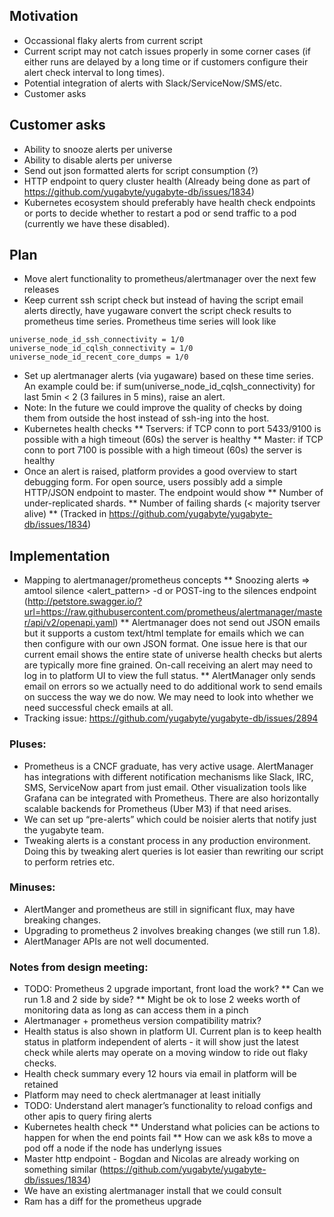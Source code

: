 ## Motivation
* Occassional flaky alerts from current script
* Current script may not catch issues properly in some corner cases (if either runs are delayed by a long time or if customers configure their alert check interval to long times).
* Potential integration of alerts with Slack/ServiceNow/SMS/etc.
* Customer asks

## Customer asks
* Ability to snooze alerts per universe
* Ability to disable alerts per universe
* Send out json formatted alerts for script consumption (?)
* HTTP endpoint to query cluster health (Already being done as part of https://github.com/yugabyte/yugabyte-db/issues/1834)
* Kubernetes ecosystem should preferably have health check endpoints or ports to decide whether to restart a pod or send traffic to a pod (currently we have these disabled).

## Plan
* Move alert functionality to prometheus/alertmanager over the next few releases
* Keep current ssh script check but instead of having the script email alerts directly, have yugaware convert the script check results to prometheus time series. Prometheus time series will look like 
```
universe_node_id_ssh_connectivity = 1/0
universe_node_id_cqlsh_connectivity = 1/0
universe_node_id_recent_core_dumps = 1/0
```
* Set up alertmanager alerts (via yugaware) based on these time series. An example could be: if sum(universe_node_id_cqlsh_connectivity) for last 5min < 2 (3 failures in 5 mins), raise an alert. 
* Note: In the future we could improve the quality of checks by doing them from outside the host instead of ssh-ing into the host.
* Kubernetes health checks
** Tservers: if TCP conn to port 5433/9100 is possible with a high timeout (60s) the server is healthy
** Master: if TCP conn to port 7100 is possible with a high timeout (60s) the server is healthy
* Once an alert is raised, platform provides a good overview to start debugging form. For open source, users possibly add a simple HTTP/JSON endpoint to master. The endpoint would show
** Number of under-replicated shards.
** Number of failing shards (< majority tserver alive)
** (Tracked in https://github.com/yugabyte/yugabyte-db/issues/1834)

## Implementation

* Mapping to alertmanager/prometheus concepts
** Snoozing alerts => amtool silence <alert_pattern> -d <duration> or POST-ing to the silences endpoint (http://petstore.swagger.io/?url=https://raw.githubusercontent.com/prometheus/alertmanager/master/api/v2/openapi.yaml)
** Alertmanager does not send out JSON emails but it supports a custom text/html template for emails which we can then configure with our own JSON format. One issue here is that our current email shows the entire state of universe health checks but alerts are typically more fine grained. On-call receiving an alert may need to log in to platform UI to view the full status.
** AlertManager only sends email on errors so we actually need to do additional work to send emails on success the way we do now. We may need to look into whether we need successful check emails at all.
* Tracking issue: https://github.com/yugabyte/yugabyte-db/issues/2894

### Pluses:
* Prometheus is a CNCF graduate, has very active usage. AlertManager has integrations with different notification mechanisms like Slack, IRC, SMS, ServiceNow apart from just email. Other visualization tools like Grafana can be integrated with Prometheus. There are also horizontally scalable backends for Prometheus (Uber M3) if that need arises.
* We can set up “pre-alerts” which could be noisier alerts that notify just the yugabyte team.
* Tweaking alerts is a constant process in any production environment. Doing this by tweaking alert queries is lot easier than rewriting our script to perform retries etc.

### Minuses:
* AlertManger and prometheus are still in significant flux, may have breaking changes.
* Upgrading to prometheus 2 involves breaking changes (we still run 1.8). 
* AlertManager APIs are not well documented.



### Notes from design meeting:

* TODO: Prometheus 2 upgrade important, front load the work?
** Can we run 1.8 and 2 side by side?
** Might be ok to lose 2 weeks worth of monitoring data as long as can access them in a pinch
* Alertmanager + prometheus version compatibility matrix?
* Health status is also shown in platform UI. Current plan is to keep health status in platform independent of alerts - it will show just the latest check while alerts may operate on a moving window to ride out flaky checks.
* Health check summary every 12 hours via email in platform will be retained
* Platform may need to check alertmanager at least initially
* TODO: Understand alert manager’s functionality to reload configs and other apis to query firing alerts 
* Kubernetes health check
** Understand what policies can be actions to happen for when the end points fail
** How can we ask k8s to move a pod off a node if the node has underlyng issues
* Master http endpoint - Bogdan and Nicolas are already working on something similar (https://github.com/yugabyte/yugabyte-db/issues/1834) 
* We have an existing alertmanager install that we could consult
* Ram has a diff for the prometheus upgrade



